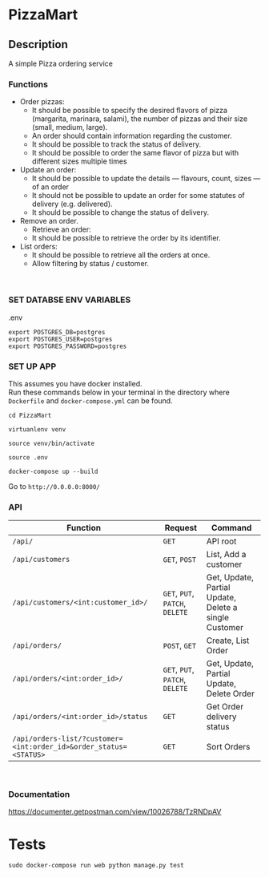 # PizzaMart

## Description
A simple Pizza ordering service

### Functions 
* Order pizzas:
	* It should be possible to specify the desired flavors of pizza (margarita, marinara, salami), the number of pizzas and their size (small, medium, large).
    * An order should contain information regarding the customer.
	* It should be possible to track the status of delivery.
    * It should be possible to order the same flavor of pizza but with different sizes multiple times
* Update an order:
	* It should be possible to update the details — flavours, count, sizes — of an order
    * It should not be possible to update an order for some statutes of delivery (e.g. delivered).
	* It should be possible to change the status of delivery.
* Remove an order.
	* Retrieve an order:
	* It should be possible to retrieve the order by its identifier.
* List orders:
	* It should be possible to retrieve all the orders at once.
	* Allow filtering by status / customer.


<br>

### SET DATABSE ENV VARIABLES
.env
```
export POSTGRES_DB=postgres
export POSTGRES_USER=postgres
export POSTGRES_PASSWORD=postgres
```

### SET UP APP

This assumes you have docker installed. <br>Run these commands below in your terminal in the directory where `Dockerfile` and `docker-compose.yml` can be found.

`cd PizzaMart`

`virtuanlenv venv`

`source venv/bin/activate`

`source .env`

`docker-compose up --build`


Go to  `http://0.0.0.0:8000/`


### API 
| Function                                   | Request| Command                 |
| ------------------------------------------ | -------| ------------------------|
| `/api/`                                    |`GET`   | API root                |
| `/api/customers`                           |`GET`, `POST`   | List, Add a customer|
| `/api/customers/<int:customer_id>/`         |`GET`, `PUT`, `PATCH`, `DELETE`| Get, Update, Partial Update, Delete a single Customer|
| `/api/orders/`                             |`POST`, `GET`  | Create, List Order            |
| `/api/orders/<int:order_id>/`              |`GET`, `PUT`, `PATCH`, `DELETE`| Get, Update, Partial Update, Delete Order|
| `/api/orders/<int:order_id>/status`        |`GET`   | Get Order delivery status|
| `/api/orders-list/?customer=<int:order_id>&order_status=<STATUS>`|`GET`   | Sort Orders|

<br>

### Documentation
https://documenter.getpostman.com/view/10026788/TzRNDpAV



# Tests
`sudo docker-compose run web python manage.py test`